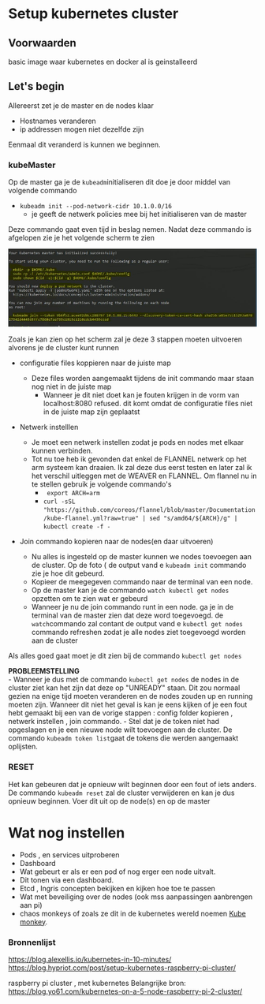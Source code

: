 # Setup kubernetes cluster

## Voorwaarden
basic image waar kubernetes en docker al is geinstalleerd
## Let's begin
Allereerst zet je de master en de nodes klaar
- Hostnames veranderen
- ip addressen mogen niet dezelfde zijn

Eenmaal dit veranderd is kunnen we beginnen.
### kubeMaster
Op de master ga je de `kubeadm`initialiseren dit doe je door middel van volgende commando
- `kubeadm init --pod-network-cidr 10.1.0.0/16` 
    - je geeft de netwerk policies mee bij het initialiseren van de master
    
Deze commando gaat even tijd in beslag nemen. Nadat deze commando is afgelopen zie je het volgende scherm te zien

![kuadm init](/images/kubeMasterOutput.JPG)

Zoals je kan zien op het scherm zal je deze 3 stappen moeten uitvoeren alvorens je de cluster kunt runnen
- configuratie files koppieren naar de juiste map
  - Deze files worden aangemaakt tijdens de init commando maar staan nog niet in de juiste map
    - Wanneer je dit niet doet kan je fouten krijgen in de vorm van localhost:8080 refused. dit komt omdat de configuratie files niet in de juiste map zijn geplaatst 
- Netwerk instelllen 
  - Je moet een netwerk instellen zodat je pods en nodes  met elkaar kunnen verbinden.
  - Tot nu toe heb ik gevonden dat enkel de FLANNEL netwerk op het arm systeem kan draaien. Ik zal deze dus eerst testen en later zal ik het verschil uitleggen met de WEAVER en FLANNEL. Om flannel nu in te stellen gebruik je volgende commando's
    - ` export ARCH=arm`
    -  `curl -sSL "https://github.com/coreos/flannel/blob/master/Documentation/kube-flannel.yml?raw=true" | sed "s/amd64/${ARCH}/g" | kubectl create -f - `
    
- Join commando kopieren naar de nodes(en daar uitvoeren)
  - Nu alles is ingesteld op de master kunnen we nodes toevoegen aan de cluster. Op de foto ( de output vand e `kubeadm init` commando zie je hoe dit gebeurd. 
  - Kopieer de meegegeven commando naar de terminal van een node. 
  - Op de master kan je de commando `watch kubectl get nodes` opzetten om te zien wat er gebeurd
  - Wanneer je nu de join commando runt in een node. ga je in de terminal van de master zien dat deze word toegevoegd. de `watch`commando zal contant de output vand e `kubectl get nodes` commando refreshen zodat je alle nodes ziet toegevoegd worden aan de cluster

Als alles goed gaat moet je dit zien bij de commando `kubectl get nodes`
  
**PROBLEEMSTELLING**  
    - Wanneer je dus met de commando `kubectl get nodes` de nodes in de cluster ziet kan het zijn dat deze op "UNREADY" staan. Dit zou normaal gezien na enige tijd moeten veranderen en de nodes zouden up en running moeten zijn. Wanneer dit niet het geval is kan je eens kijken of je een fout hebt gemaakt bij een van de vorige stappen : config folder kopieren , netwerk instellen , join commando.
    - Stel dat je de token niet had opgeslagen en je een nieuwe node wilt toevoegen aan de cluster. De commando `kubeadm token list`gaat de tokens die werden aangemaakt oplijsten.
 
### RESET
Het kan gebeuren dat je opnieuw wilt beginnen door een fout of iets anders. 
De commando `kubeadm reset` zal de cluster verwijderen en kan je dus opnieuw beginnen. Voer dit uit op de node(s) en op de master

# Wat nog instellen 
- Pods , en services uitproberen 
- Dashboard
- Wat gebeurt er als er een pod of nog erger een node uitvalt. 
- Dit tonen via een dashboard.
- Etcd , Ingris concepten bekijken en kijken hoe toe te passen
- Wat met beveiliging over de nodes (ook mss aanpassingen aanbrengen aan pi)
- chaos monkeys of zoals ze dit in de kubernetes wereld noemen  [ Kube monkey](https://github.com/asobti/kube-monkey).

### Bronnenlijst

https://blog.alexellis.io/kubernetes-in-10-minutes/
https://blog.hypriot.com/post/setup-kubernetes-raspberry-pi-cluster/

raspberry pi cluster , met kubernetes 
Belangrijke bron: 
https://blog.yo61.com/kubernetes-on-a-5-node-raspberry-pi-2-cluster/


